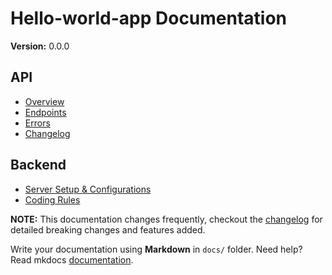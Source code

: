 # Hello-world-app Documentation

__Version:__ 0.0.0

## API

- [Overview](api/overview.md)
- [Endpoints](api/endpoints.md)
- [Errors](api/errors.md)
- [Changelog](api/changelog.md)

## Backend

- [Server Setup & Configurations](backend/server_config.md)
- [Coding Rules](backend/coding_rules.md)

__NOTE:__ This documentation changes frequently, checkout the [changelog](api/changelog.md) for detailed breaking changes and features added.

Write your documentation using __Markdown__ in `docs/` folder. Need help? Read mkdocs [documentation][mkdocs].

[mkdocs]: http://www.mkdocs.org/user-guide/writing-your-docs/
